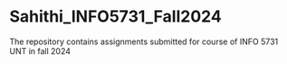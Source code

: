 # Sahithi_INFO5731_Fall2024
The repository contains assignments submitted for course of INFO 5731 UNT in fall 2024
